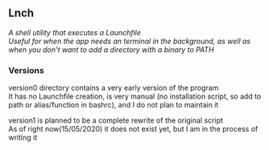 ## Lnch 
*A shell utility that executes a Launchfile  
Useful for when the app needs an terminal in the background, 
as well as when you don't want to add a directory with a binary to PATH*

### Versions
version0 directory contains a very early version of the program  
It has no Launchfile creation, is very manual (no installation script, so add to path or alias/function in bashrc),
and I do not plan to maintain it

version1 is planned to be a complete rewrite of the original script  
As of right now(15/05/2020) it does not exist yet, but I am in the process of writing it
